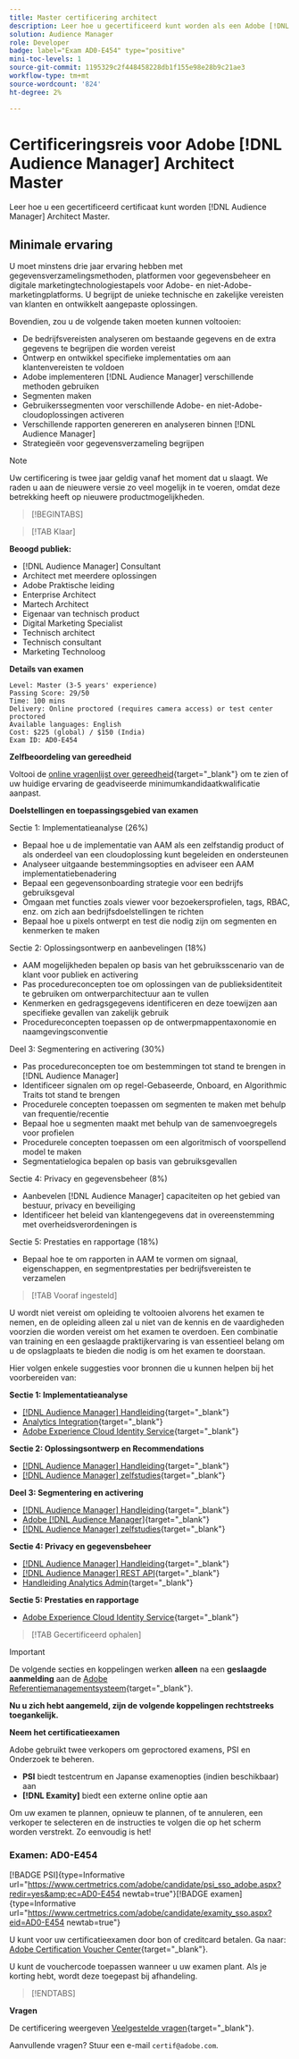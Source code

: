 ```yaml
---
title: Master certificering architect
description: Leer hoe u gecertificeerd kunt worden als een Adobe [!DNL Audience Manager] Architect Master.
solution: Audience Manager
role: Developer
badge: label="Exam AD0-E454" type="positive"
mini-toc-levels: 1
source-git-commit: 1195329c2f448458228db1f155e98e28b9c21ae3
workflow-type: tm+mt
source-wordcount: '824'
ht-degree: 2%

---
```


# Certificeringsreis voor Adobe [!DNL Audience Manager] Architect Master

Leer hoe u een gecertificeerd certificaat kunt worden [!DNL Audience Manager] Architect Master.

## Minimale ervaring

U moet minstens drie jaar ervaring hebben met gegevensverzamelingsmethoden, platformen voor gegevensbeheer en digitale marketingtechnologiestapels voor Adobe- en niet-Adobe-marketingplatforms. U begrijpt de unieke technische en zakelijke vereisten van klanten en ontwikkelt aangepaste oplossingen.

Bovendien, zou u de volgende taken moeten kunnen voltooien:

* De bedrijfsvereisten analyseren om bestaande gegevens en de extra gegevens te begrijpen die worden vereist
* Ontwerp en ontwikkel specifieke implementaties om aan klantenvereisten te voldoen
* Adobe implementeren [!DNL Audience Manager] verschillende methoden gebruiken
* Segmenten maken
* Gebruikerssegmenten voor verschillende Adobe- en niet-Adobe-cloudoplossingen activeren
* Verschillende rapporten genereren en analyseren binnen [!DNL Audience Manager]
* Strategieën voor gegevensverzameling begrijpen

>[!NOTE]
>
>Uw certificering is twee jaar geldig vanaf het moment dat u slaagt. We raden u aan de nieuwere versie zo veel mogelijk in te voeren, omdat deze betrekking heeft op nieuwere productmogelijkheden.

>[!BEGINTABS]

>[!TAB Klaar]

**Beoogd publiek:**

* [!DNL Audience Manager] Consultant
* Architect met meerdere oplossingen
* Adobe Praktische leiding
* Enterprise Architect
* Martech Architect
* Eigenaar van technisch product
* Digital Marketing Specialist
* Technisch architect
* Technisch consultant
* Marketing Technoloog

**Details van examen**

```
Level: Master (3-5 years' experience)
Passing Score: 29/50
Time: 100 mins
Delivery: Online proctored (requires camera access) or test center proctored
Available languages: English
Cost: $225 (global) / $150 (India)
Exam ID: AD0-E454
```

**Zelfbeoordeling van gereedheid**

Voltooi de [online vragenlijst over gereedheid](https://scorpion.caveon.com/launchpad/ad-q-e407-readiness-questionnaire-for-adobe-target-architect-master-exam-copy-b5z40t/ad-q-e454-readiness-questionnaire-for-adobe-audience-manager-architect-master){target="_blank"} om te zien of uw huidige ervaring de geadviseerde minimumkandidaatkwalificatie aanpast.

**Doelstellingen en toepassingsgebied van examen**

Sectie 1: Implementatieanalyse (26%)

* Bepaal hoe u de implementatie van AAM als een zelfstandig product of als onderdeel van een cloudoplossing kunt begeleiden en ondersteunen
* Analyseer uitgaande bestemmingsopties en adviseer een AAM implementatiebenadering
* Bepaal een gegevensonboarding strategie voor een bedrijfs gebruiksgeval
* Omgaan met functies zoals viewer voor bezoekersprofielen, tags, RBAC, enz. om zich aan bedrijfsdoelstellingen te richten
* Bepaal hoe u pixels ontwerpt en test die nodig zijn om segmenten en kenmerken te maken

Sectie 2: Oplossingsontwerp en aanbevelingen (18%)

* AAM mogelijkheden bepalen op basis van het gebruiksscenario van de klant voor publiek en activering
* Pas procedureconcepten toe om oplossingen van de publieksidentiteit te gebruiken om ontwerparchitectuur aan te vullen
* Kenmerken en gedragsgegevens identificeren en deze toewijzen aan specifieke gevallen van zakelijk gebruik
* Procedureconcepten toepassen op de ontwerpmappentaxonomie en naamgevingsconventie

Deel 3: Segmentering en activering (30%)

* Pas procedureconcepten toe om bestemmingen tot stand te brengen in [!DNL Audience Manager]
* Identificeer signalen om op regel-Gebaseerde, Onboard, en Algorithmic Traits tot stand te brengen
* Procedurele concepten toepassen om segmenten te maken met behulp van frequentie/recentie
* Bepaal hoe u segmenten maakt met behulp van de samenvoegregels voor profielen
* Procedurele concepten toepassen om een algoritmisch of voorspellend model te maken
* Segmentatielogica bepalen op basis van gebruiksgevallen

Sectie 4: Privacy en gegevensbeheer (8%)

* Aanbevelen [!DNL Audience Manager] capaciteiten op het gebied van bestuur, privacy en beveiliging
* Identificeer het beleid van klantengegevens dat in overeenstemming met overheidsverordeningen is

Sectie 5: Prestaties en rapportage (18%)

* Bepaal hoe te om rapporten in AAM te vormen om signaal, eigenschappen, en segmentprestaties per bedrijfsvereisten te verzamelen

>[!TAB Vooraf ingesteld]

U wordt niet vereist om opleiding te voltooien alvorens het examen te nemen, en de opleiding alleen zal u niet van de kennis en de vaardigheden voorzien die worden vereist om het examen te overdoen. Een combinatie van training en een geslaagde praktijkervaring is van essentieel belang om u de opslagplaats te bieden die nodig is om het examen te doorstaan.

Hier volgen enkele suggesties voor bronnen die u kunnen helpen bij het voorbereiden van:

**Sectie 1: Implementatieanalyse**

* [[!DNL Audience Manager] Handleiding](https://experienceleague.adobe.com/docs/audience-manager/user-guide/aam-home.html?lang=en){target="_blank"}
* [Analytics Integration](https://experienceleague.adobe.com/docs/analytics/integration/home.html?lang=en){target="_blank"}
* [Adobe Experience Cloud Identity Service](https://experienceleague.adobe.com/docs/id-service/using/home.html?lang=en){target="_blank"}

**Sectie 2: Oplossingsontwerp en Recommendations**

* [[!DNL Audience Manager] Handleiding](https://experienceleague.adobe.com/docs/audience-manager/user-guide/aam-home.html?lang=en){target="_blank"}
* [[!DNL Audience Manager] zelfstudies](https://experienceleague.adobe.com/docs/audience-manager-learn/tutorials/overview.html?lang=en){target="_blank"}

**Deel 3: Segmentering en activering**

* [[!DNL Audience Manager] Handleiding](https://experienceleague.adobe.com/docs/audience-manager/user-guide/aam-home.html?lang=en){target="_blank"}
* [Adobe [!DNL Audience Manager]](https://experienceleaguecommunities.adobe.com/t5/adobe-audience-manager/ct-p/adobe-audience-manager-community){target="_blank"}
* [[!DNL Audience Manager] zelfstudies](https://experienceleague.adobe.com/docs/audience-manager-learn/tutorials/overview.html?lang=en){target="_blank"}

**Sectie 4: Privacy en gegevensbeheer**

* [[!DNL Audience Manager] Handleiding](https://experienceleague.adobe.com/docs/audience-manager/user-guide/aam-home.html?lang=en){target="_blank"}
* [[!DNL Audience Manager] REST API](https://bank.demdex.com/portal/swagger/index.html#/Segments%20API){target="_blank"}
* [Handleiding Analytics Admin](https://experienceleague.adobe.com/docs/analytics/admin/home.html?lang=en){target="_blank"}

**Sectie 5: Prestaties en rapportage**

* [Adobe Experience Cloud Identity Service](https://experienceleague.adobe.com/docs/id-service/using/home.html?lang=en){target="_blank"}

>[!TAB Gecertificeerd ophalen]

>[!IMPORTANT]
>
>De volgende secties en koppelingen werken **alleen** na een **geslaagde aanmelding** aan de [Adobe Referentiemanagementsysteem](http://www.certmetrics.com/adobe){target="_blank"}.


**Nu u zich hebt aangemeld, zijn de volgende koppelingen rechtstreeks toegankelijk.**

**Neem het certificatieexamen**

Adobe gebruikt twee verkopers om geproctored examens, PSI en Onderzoek te beheren.

* **PSI** biedt testcentrum en Japanse examenopties (indien beschikbaar) aan
* **[!DNL Examity]** biedt een externe online optie aan

Om uw examen te plannen, opnieuw te plannen, of te annuleren, een verkoper te selecteren en de instructies te volgen die op het scherm worden verstrekt. Zo eenvoudig is het!

### Examen: AD0-E454

[!BADGE PSI]{type=Informative url="https://www.certmetrics.com/adobe/candidate/psi_sso_adobe.aspx?redir=yes&amp;ec=AD0-E454 newtab=true"}[!BADGE examen]{type=Informative url="https://www.certmetrics.com/adobe/candidate/examity_sso.aspx?eid=AD0-E454 newtab=true"}

U kunt voor uw certificatieexamen door bon of creditcard betalen. Ga naar: [Adobe Certification Voucher Center](https://market.xvoucher.com/adobe/global){target="_blank"}.

U kunt de vouchercode toepassen wanneer u uw examen plant. Als je korting hebt, wordt deze toegepast bij afhandeling.

>[!ENDTABS]

**Vragen**

De certificering weergeven [Veelgestelde vragen](https://experienceleague.adobe.com/docs/certification/certification/faq.html?lang=en){target="_blank"}.

Aanvullende vragen? Stuur een e-mail `certif@adobe.com`.
